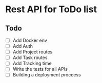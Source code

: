 # Rest API for ToDo list


## Todo
- [ ] Add Docker env
- [ ] Add Auth
- [ ] Add Project routes
- [ ] Add Task routes
- [ ] Add Tracking time
- [ ] Write the tests for all APIs
- [ ] Building a deployment proccess